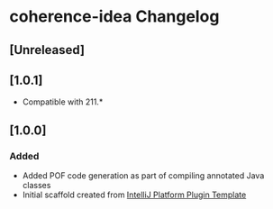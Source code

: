 <!--
 Copyright (c) 2020 Oracle and/or its affiliates.

 Licensed under the Universal Permissive License v 1.0 as shown at
 https://oss.oracle.com/licenses/upl.

-->

<!-- Keep a Changelog guide -> https://keepachangelog.com -->

# coherence-idea Changelog

## [Unreleased]

## [1.0.1]
- Compatible with 211.*

## [1.0.0]
### Added
- Added POF code generation as part of compiling annotated Java classes
- Initial scaffold created from [IntelliJ Platform Plugin Template](https://github.com/JetBrains/intellij-platform-plugin-template)
